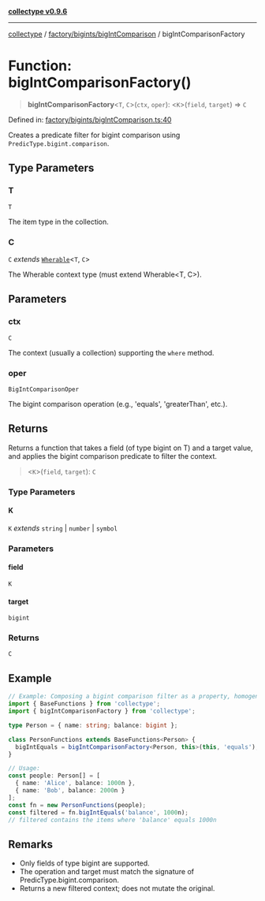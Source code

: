 [**collectype v0.9.6**](../../../../README.md)

***

[collectype](../../../../modules.md) / [factory/bigints/bigIntComparison](../README.md) / bigIntComparisonFactory

# Function: bigIntComparisonFactory()

> **bigIntComparisonFactory**\<`T`, `C`\>(`ctx`, `oper`): \<`K`\>(`field`, `target`) => `C`

Defined in: [factory/bigints/bigIntComparison.ts:40](https://github.com/maduhaime/collectype/blob/ba52424b164c706fb5e7ecc5581685b53a2ac88d/src/factory/bigints/bigIntComparison.ts#L40)

Creates a predicate filter for bigint comparison using `PredicType.bigint.comparison`.

## Type Parameters

### T

`T`

The item type in the collection.

### C

`C` *extends* [`Wherable`](../../../../types/utility/type-aliases/Wherable.md)\<`T`, `C`\>

The Wherable context type (must extend Wherable<T, C>).

## Parameters

### ctx

`C`

The context (usually a collection) supporting the `where` method.

### oper

`BigIntComparisonOper`

The bigint comparison operation (e.g., 'equals', 'greaterThan', etc.).

## Returns

Returns a function that takes a field (of type bigint on T) and a target value, and applies the bigint comparison predicate to filter the context.

> \<`K`\>(`field`, `target`): `C`

### Type Parameters

#### K

`K` *extends* `string` \| `number` \| `symbol`

### Parameters

#### field

`K`

#### target

`bigint`

### Returns

`C`

## Example

```ts
// Example: Composing a bigint comparison filter as a property, homogeneous model
import { BaseFunctions } from 'collectype';
import { bigIntComparisonFactory } from 'collectype';

type Person = { name: string; balance: bigint };

class PersonFunctions extends BaseFunctions<Person> {
  bigIntEquals = bigIntComparisonFactory<Person, this>(this, 'equals');
}

// Usage:
const people: Person[] = [
  { name: 'Alice', balance: 1000n },
  { name: 'Bob', balance: 2000n }
];
const fn = new PersonFunctions(people);
const filtered = fn.bigIntEquals('balance', 1000n);
// filtered contains the items where 'balance' equals 1000n
```

## Remarks

- Only fields of type bigint are supported.
- The operation and target must match the signature of PredicType.bigint.comparison.
- Returns a new filtered context; does not mutate the original.
